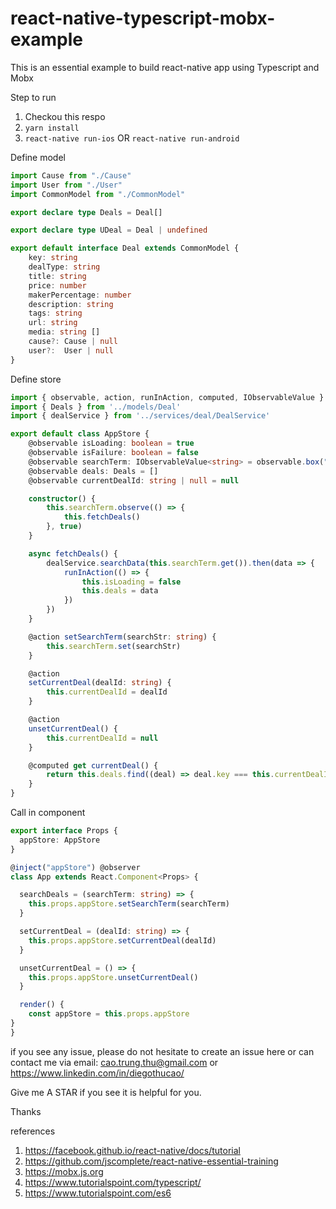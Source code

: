 # react-native-typescript-mobx-example
This is an essential example to build react-native app using Typescript and Mobx

Step to run
1. Checkou this respo
2. `yarn install`
3. `react-native run-ios` OR `react-native run-android`

Define model 

```typescript 
import Cause from "./Cause"
import User from "./User"
import CommonModel from "./CommonModel"

export declare type Deals = Deal[]

export declare type UDeal = Deal | undefined

export default interface Deal extends CommonModel {
    key: string
    dealType: string
    title: string
    price: number
    makerPercentage: number
    description: string
    tags: string
    url: string
    media: string []
    cause?: Cause | null
    user?:  User | null
}
```

Define store 

```typescript 
import { observable, action, runInAction, computed, IObservableValue } from 'mobx'
import { Deals } from '../models/Deal'
import { dealService } from '../services/deal/DealService'

export default class AppStore {
    @observable isLoading: boolean = true
    @observable isFailure: boolean = false
    @observable searchTerm: IObservableValue<string> = observable.box("")
    @observable deals: Deals = []
    @observable currentDealId: string | null = null

    constructor() {
        this.searchTerm.observe(() => {
            this.fetchDeals()
        }, true)
    }

    async fetchDeals() {
        dealService.searchData(this.searchTerm.get()).then(data => {
            runInAction(() => {
                this.isLoading = false
                this.deals = data
            })
        })
    }

    @action setSearchTerm(searchStr: string) {
        this.searchTerm.set(searchStr)
    }

    @action
    setCurrentDeal(dealId: string) {
        this.currentDealId = dealId
    }

    @action
    unsetCurrentDeal() {
        this.currentDealId = null
    }

    @computed get currentDeal() {
        return this.deals.find((deal) => deal.key === this.currentDealId)
    }
}
```

Call in component 

```typescript 
export interface Props {
  appStore: AppStore
}

@inject("appStore") @observer
class App extends React.Component<Props> {

  searchDeals = (searchTerm: string) => {
    this.props.appStore.setSearchTerm(searchTerm)
  }

  setCurrentDeal = (dealId: string) => {
    this.props.appStore.setCurrentDeal(dealId)
  }

  unsetCurrentDeal = () => {
    this.props.appStore.unsetCurrentDeal()
  }

  render() {
    const appStore = this.props.appStore
}
}
```

if you see any issue, please do not hesitate to create an issue here or can contact me via email: cao.trung.thu@gmail.com or https://www.linkedin.com/in/diegothucao/

Give me A STAR if you see it is helpful for you.

Thanks

references
1. https://facebook.github.io/react-native/docs/tutorial
2. https://github.com/jscomplete/react-native-essential-training
3. https://mobx.js.org
4. https://www.tutorialspoint.com/typescript/
5. https://www.tutorialspoint.com/es6

